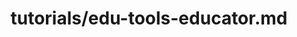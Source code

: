 ---
title: tutorials/edu-tools-educator.md
showAuthorInfo: false
redirect_path: https://kotlinlang.org/docs/edu-tools-educator.html
---